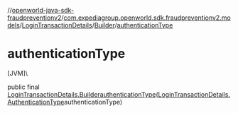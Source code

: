 //[openworld-java-sdk-fraudpreventionv2](../../../../index.md)/[com.expediagroup.openworld.sdk.fraudpreventionv2.models](../../index.md)/[LoginTransactionDetails](../index.md)/[Builder](index.md)/[authenticationType](authentication-type.md)

# authenticationType

[JVM]\

public final [LoginTransactionDetails.Builder](index.md)[authenticationType](authentication-type.md)([LoginTransactionDetails.AuthenticationType](../-authentication-type/index.md)authenticationType)
